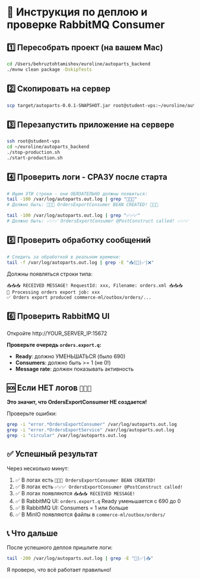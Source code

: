 # 🚀 Инструкция по деплою и проверке RabbitMQ Consumer

## 1️⃣ Пересобрать проект (на вашем Mac)

```bash
cd /Users/behruztohtamishov/euroline/autoparts_backend
./mvnw clean package -DskipTests
```

## 2️⃣ Скопировать на сервер

```bash
scp target/autoparts-0.0.1-SNAPSHOT.jar root@student-vps:~/euroline/autoparts_backend/target/
```

## 3️⃣ Перезапустить приложение на сервере

```bash
ssh root@student-vps
cd ~/euroline/autoparts_backend
./stop-production.sh
./start-production.sh
```

## 4️⃣ Проверить логи - СРАЗУ после старта

```bash
# Ищем ЭТИ строки - они ОБЯЗАТЕЛЬНО должны появиться:
tail -100 /var/log/autoparts.out.log | grep "🚀🚀🚀"
# Должно быть: 🚀🚀🚀 OrdersExportConsumer BEAN CREATED! 🚀🚀🚀

tail -100 /var/log/autoparts.out.log | grep "✅✅✅"
# Должно быть: ✅✅✅ OrdersExportConsumer @PostConstruct called! ✅✅✅
```

## 5️⃣ Проверить обработку сообщений

```bash
# Следить за обработкой в реальном времени:
tail -f /var/log/autoparts.out.log | grep -E "📥|🔄|✅|❌"
```

Должны появляться строки типа:
```
📥📥📥 RECEIVED MESSAGE! RequestId: xxx, Filename: orders.xml 📥📥📥
🔄 Processing orders export job: xxx
✅ Orders export produced commerce-ml/outbox/orders/...
```

## 6️⃣ Проверить RabbitMQ UI

Откройте http://YOUR_SERVER_IP:15672

**Проверьте очередь `orders.export.q`:**
- **Ready**: должно УМЕНЬШАТЬСЯ (было 690)
- **Consumers**: должно быть >= 1 (не 0!)
- **Message rate**: должен показывать активность

## 🆘 Если НЕТ логов `🚀🚀🚀`

**Это значит, что OrdersExportConsumer НЕ создается!**

Проверьте ошибки:
```bash
grep -i "error.*OrdersExportConsumer" /var/log/autoparts.out.log
grep -i "error.*OrdersExportService" /var/log/autoparts.out.log
grep -i "circular" /var/log/autoparts.out.log
```

## ✅ Успешный результат

Через несколько минут:
1. ✅ В логах есть `🚀🚀🚀 OrdersExportConsumer BEAN CREATED!`
2. ✅ В логах есть `✅✅✅ OrdersExportConsumer @PostConstruct called!`
3. ✅ В логах появляются `📥📥📥 RECEIVED MESSAGE!`
4. ✅ В RabbitMQ UI: `orders.export.q` Ready уменьшается с 690 до 0
5. ✅ В RabbitMQ UI: Consumers = 1 или больше
6. ✅ В MinIO появляются файлы в `commerce-ml/outbox/orders/`

## 📞 Что дальше

После успешного деплоя пришлите логи:
```bash
tail -200 /var/log/autoparts.out.log | grep -E "🚀|✅|📥"
```

Я проверю, что всё работает правильно!

